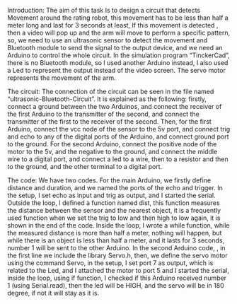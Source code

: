 Introduction:
The aim of this task Is to design a circuit that detects Movement around the rating robot, this movement has to be less than half a meter long and last for 3 seconds at least, If this movement is detected , then a video will pop up and the arm will move to perform a specific pattern, so, we need to use an ultrasonic sensor to detect the movement and Bluetooth module to send the signal to the output device, and we need an Arduino to control the whole circuit. In the simulation program “TinckerCad”, there is no Bluetooth module, so I used another Arduino instead, I also used a Led to represent the output instead of the video screen. The servo motor represents the movement of the arm.

The circuit:
The connection of the circuit can be seen in the file named “ultrasonic-Bluetooth-Circuit”. It is explained as the following: firstly, connect a ground between the two Arduinos, and connect the receiver of the first Arduino to the transmitter of the second, and connect the transmitter of the first to the receiver of the second. Then, for the first Arduino, connect the vcc node of the sensor to the 5v port, and connect trig and echo to any of the digital ports of the Arduino, and connect ground port to the ground. For the second Arduino, connect the positive node of the motor to the 5v, and the negative to the ground, and connect the middle wire to a digital port, and connect a led to a wire, then to a resistor and then to the ground, and the other terminal to a digital port.

The code:
We have two codes. For the main Arduino, we firstly define distance and duration, and we named the ports of the echo and trigger. In the setup, I set echo as input and trig as output, and I started the serial. Outside the loop, I defined a function named dist, this function measures the distance between the sensor and the nearest object, it is a frequently used function when we set the trig to low and then high to low again, it is shown in the end of the code. Inside the loop, I wrote a while function, while the measured distance is more than half a meter, nothing will happen, but while there is an object is less than half a meter, and it lasts for 3 seconds, number 1 will be sent to the other Arduino. In the second Arduino code, , in the first line we include the library Servo.h, then, we define the servo motor using the command Servo, in the setup, I set port 7 as output, which is related to the Led, and I attached the motor to port 5 and I started the serial, inside the loop, using if function, I checked if this Arduino received number 1 (using Serial.read), then the led will be HIGH, and the servo will be in 180 degree, if not it will stay as it is.
